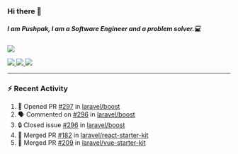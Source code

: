 ### Hi there 👋

##### I am Pushpak, I am a Software Engineer and a problem solver.💻

<a href='https://twitter.com/pushpak1300'><a href="https://pushpak1300.me/" target="_blank">
  <img src="https://img.shields.io/badge/website-%23E34F26.svg?&style=for-the-badge" />
</a> 
 
 <a href="https://twitter.com/pushpak1300" target="_blank">
  <img src="https://img.shields.io/badge/twitter-%231DA1F2.svg?&style=for-the-badge&logo=twitter&logoColor=white" />
</a> 

<a href="https://www.linkedin.com/in/pushpak-c-286b17b1/" target="_blank">
  <img src="https://img.shields.io/badge/linkedin-%230077B5.svg?&style=for-the-badge&logo=linkedin&logoColor=white" />
</a> 

<a href="https://dev.to/pushpak1300/" target="_blank">
  <img src="http://img.shields.io/badge/dev.to-gray?style=for-the-badge&logo=dev.to&?logoColor=white?logoWidth=100?label=" />
</a> 


</p>

---

### ⚡ Recent Activity

<!--START_SECTION:activity-->
1. 💪 Opened PR [#297](https://github.com/laravel/boost/pull/297) in [laravel/boost](https://github.com/laravel/boost)
2. 🗣 Commented on [#296](https://github.com/laravel/boost/issues/296#issuecomment-3394360045) in [laravel/boost](https://github.com/laravel/boost)
3. 🔒 Closed issue [#296](https://github.com/laravel/boost/issues/296) in [laravel/boost](https://github.com/laravel/boost)
4. 🎉 Merged PR [#182](https://github.com/laravel/react-starter-kit/pull/182) in [laravel/react-starter-kit](https://github.com/laravel/react-starter-kit)
5. 🎉 Merged PR [#209](https://github.com/laravel/vue-starter-kit/pull/209) in [laravel/vue-starter-kit](https://github.com/laravel/vue-starter-kit)
<!--END_SECTION:activity-->
